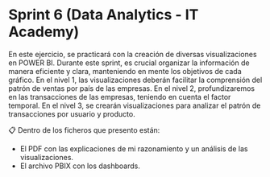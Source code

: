 # Sprint 6 (Data Analytics - IT Academy)

En este ejercicio, se practicará con la creación de diversas visualizaciones en POWER BI. Durante este sprint, es crucial organizar la información de manera eficiente y clara, manteniendo en mente los objetivos de cada gráfico. En el nivel 1, las visualizaciones deberán facilitar la comprensión del patrón de ventas por país de las empresas. En el nivel 2, profundizaremos en las transacciones de las empresas, teniendo en cuenta el factor temporal. En el nivel 3, se crearán visualizaciones para analizar el patrón de transacciones por usuario y producto.

:clipboard: Dentro de los ficheros que presento están:
  - El PDF con las explicaciones de mi razonamiento y un análisis de las visualizaciones.
  - El archivo PBIX con los dashboards.

